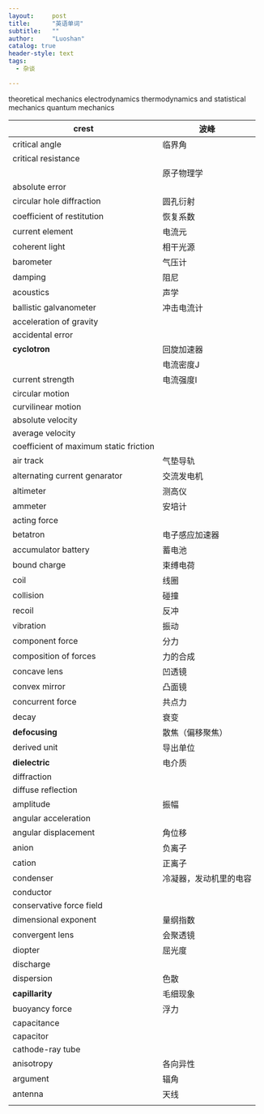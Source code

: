 ```yaml
---
layout:     post
title:      "英语单词"
subtitle:   ""
author:     "Luoshan"
catalog: true
header-style: text
tags:
  - 杂谈

---
```

theoretical mechanics
electrodynamics
thermodynamics and statistical mechanics
quantum mechanics


| crest                                  | 波峰          |
| -------------------------------------- | ----------- |
| critical angle                         | 临界角         |
| critical resistance                    |             |
|                                        | 原子物理学       |
| absolute error                         |             |
| circular hole diffraction              | 圆孔衍射        |
| coefficient of restitution             | 恢复系数        |
| current element                        | 电流元         |
| coherent light                         | 相干光源        |
| barometer                              | 气压计         |
| damping                                | 阻尼          |
| acoustics                              | 声学          |
| ballistic galvanometer                 | 冲击电流计       |
| acceleration of gravity                |             |
| accidental error                       |             |
| **cyclotron**                          | 回旋加速器       |
|                                        | 电流密度J       |
| current strength                       | 电流强度I       |
| circular motion                        |             |
| curvilinear motion                     |             |
| absolute velocity                      |             |
| average velocity                       |             |
| coefficient of maximum static friction |             |
| air track                              | 气垫导轨        |
| alternating current genarator          | 交流发电机       |
| altimeter                              | 测高仪         |
| ammeter                                | 安培计         |
| acting force                           |             |
| betatron                               | 电子感应加速器     |
| accumulator battery                    | 蓄电池         |
| bound charge                           | 束缚电荷        |
| coil                                   | 线圈          |
| collision                              | 碰撞          |
| recoil                                 | 反冲          |
| vibration                              | 振动          |
| component force                        | 分力          |
| composition of forces                  | 力的合成        |
| concave lens                           | 凹透镜         |
| convex mirror                          | 凸面镜         |
| concurrent force                       | 共点力         |
| decay                                  | 衰变          |
| **defocusing**                         | 散焦（偏移聚焦）    |
| derived unit                           | 导出单位        |
| **dielectric**                         | 电介质         |
| diffraction                            |             |
| diffuse reflection                     |             |
| amplitude                              | 振幅          |
| angular acceleration                   |             |
| angular displacement                   | 角位移         |
| anion                                  | 负离子         |
| cation                                 | 正离子         |
| condenser                              | 冷凝器，发动机里的电容 |
| conductor                              |             |
| conservative force field               |             |
| dimensional exponent                   | 量纲指数        |
| convergent lens                        | 会聚透镜        |
| diopter                                | 屈光度         |
| discharge                              |             |
| dispersion                             | 色散          |
| **capillarity**                        | 毛细现象        |
| buoyancy force                         | 浮力          |
| capacitance                            |             |
| capacitor                              |             |
| cathode-ray tube                       |             |
| anisotropy                             | 各向异性        |
| argument                               | 辐角          |
| antenna                                | 天线          |
|                                        |             |

